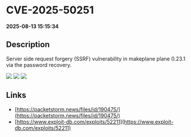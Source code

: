 # CVE-2025-50251

**2025-08-13 15:15:34**

## Description
Server side request forgery (SSRF) vulnerability in makeplane plane 0.23.1 via the password recovery.

![](https://img.shields.io/static/v1?label=Score&message=9.1&color=red)
![](https://img.shields.io/static/v1?label=Severity&message=CRITICAL&color=red)
![](https://img.shields.io/static/v1?label=CWE&message=SSRF&color=green)

## Links
- [https://packetstorm.news/files/id/190475/](https://packetstorm.news/files/id/190475/)
- [https://www.exploit-db.com/exploits/52211](https://www.exploit-db.com/exploits/52211)
